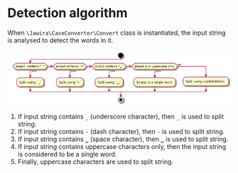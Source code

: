 Detection algorithm
===================

When `\Jawira\CaseConverter\Convert` class is instantiated, the input string 
is analysed to detect the words in it.  

![Detection algorithm](detection-algorithm.png "Detection algorithm")

1. If input string contains `_` (underscore character), then `_` is used to split string.
2. If input string contains `-` (dash character), then `-` is used to split string. 
3. If input string contains `␣` (space character), then `␣` is used to split string. 
4. If input string contains uppercase characters only, then the input string is
considered to be a single word.
5. Finally, uppercase characters are used to split string.
